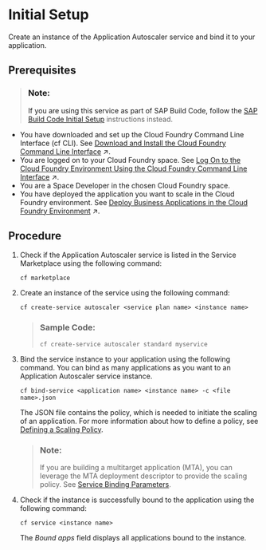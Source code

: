 <!-- loiof3e7fa907e9d4da89fc55602818bd6f4 -->

# Initial Setup

Create an instance of the Application Autoscaler service and bind it to your application.



<a name="loiof3e7fa907e9d4da89fc55602818bd6f4__prereq_cmh_s3x_5z"/>

## Prerequisites

> ### Note:  
> If you are using this service as part of SAP Build Code, follow the [SAP Build Code Initial Setup](https://help.sap.com/docs/build_code/d0d8f5bfc3d640478854e6f4e7c7584a/07698d7c31284e4db370acdf017cfd14.html?version=SHIP) instructions instead.

-   You have downloaded and set up the Cloud Foundry Command Line Interface \(cf CLI\). See [Download and Install the Cloud Foundry Command Line Interface](https://help.sap.com/viewer/65de2977205c403bbc107264b8eccf4b/Cloud/en-US/4ef907afb1254e8286882a2bdef0edf4.html "Download and set up the Cloud Foundry Command Line Interface (cf CLI) to start working with the Cloud Foundry environment.") :arrow_upper_right:.
-   You are logged on to your Cloud Foundry space. See [Log On to the Cloud Foundry Environment Using the Cloud Foundry Command Line Interface](https://help.sap.com/viewer/65de2977205c403bbc107264b8eccf4b/Cloud/en-US/7a37d66c2e7d401db4980db0cd74aa6b.html "Use the Cloud Foundry Command Line Interface (cf CLI) to log on to the Cloud Foundry space.") :arrow_upper_right:.
-   You are a Space Developer in the chosen Cloud Foundry space.
-   You have deployed the application you want to scale in the Cloud Foundry environment. See [Deploy Business Applications in the Cloud Foundry Environment](https://help.sap.com/viewer/65de2977205c403bbc107264b8eccf4b/Cloud/en-US/4946ea5421374924963ce8575a5f3d05.html "When an application for the Cloud Foundry environment resides in a folder on your local machine, you can deploy it and start it by executing the command line interface (CLI) command push. To deploy business applications bundled in a multitarget application archive, you have to use the command deploy-mta.") :arrow_upper_right:.



## Procedure

1.  Check if the Application Autoscaler service is listed in the Service Marketplace using the following command:

    ```
    cf marketplace
    ```

2.  Create an instance of the service using the following command:

    ```
    cf create-service autoscaler <service plan name> <instance name>
    ```

    > ### Sample Code:  
    > ```
    > cf create-service autoscaler standard myservice
    > ```

3.  Bind the service instance to your application using the following command. You can bind as many applications as you want to an Application Autoscaler service instance.

    ```
    cf bind-service <application name> <instance name> -c <file name>.json
    ```

    The JSON file contains the policy, which is needed to initiate the scaling of an application. For more information about how to define a policy, see [Defining a Scaling Policy](defining-a-scaling-policy-79f443a.md).

    > ### Note:  
    > If you are building a multitarget application \(MTA\), you can leverage the MTA deployment descriptor to provide the scaling policy. See [Service Binding Parameters](https://help.sap.com/viewer/65de2977205c403bbc107264b8eccf4b/Cloud/en-US/c7b09b79d3bb4d348a720ba27fe9a2d5.html).

4.  Check if the instance is successfully bound to the application using the following command:

    ```
    cf service <instance name>
    ```

    The *Bound apps* field displays all applications bound to the instance.


